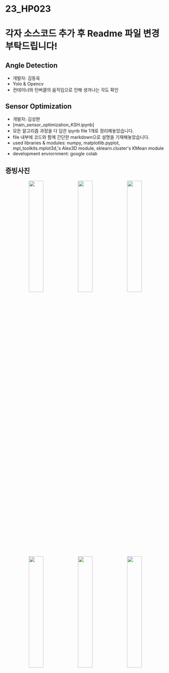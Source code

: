 # 23_HP023

# 각자 소스코드 추가 후 Readme 파일 변경 부탁드립니다!

## Angle Detection
- 개발자: 김동욱
- Yolo & Opencv
- 컨테이너와 턴버클의 움직임으로 인해 생겨나는 각도 확인

## Sensor Optimization
- 개발자: 김성현
- [main_sensor_optimization_KSH.ipynb]
- 모든 알고리즘 과정을 다 담은 ipynb file 1개로 정리해놓았습니다.
- file 내부에 코드와 함께 간단한 markdown으로 설명을 기재해놓았습니다.
- used libraries & modules: numpy, matplotlib.pyplot, mpl_toolkits.mplot3d,'s Alex3D module, sklearn.cluster's KMean module
- development enviornment: google colab

## 증빙사진  
<p align = "center" width = "100%">
  <img src="https://github.com/Seong-Hyun-0224/23_HP023-ICT_Mentoring_smart_-ocean_project-thesis/assets/61938029/a678e21e-67b5-474c-b75b-a2b32dd7b5c2" width="30%">
  <img src="https://github.com/Seong-Hyun-0224/23_HP023-ICT_Mentoring_smart_-ocean_project-thesis/assets/61938029/6cc88ae1-7e77-420b-8d4e-1359b59a7b4a" width="30%">
  <img src="https://github.com/Seong-Hyun-0224/23_HP023-ICT_Mentoring_smart_-ocean_project-thesis/assets/61938029/6ae0dbb6-1215-4b5d-ae44-99f198a2f02d" width="30%">
</p>  
<p align = "center" width = "100%">
  <img src="https://github.com/Seong-Hyun-0224/23_HP023-ICT_Mentoring_smart_-ocean_project-thesis/assets/61938029/f20f1e22-1c68-4aae-b548-104e39e33d32" width="30%">
  <img src="https://github.com/Seong-Hyun-0224/23_HP023-ICT_Mentoring_smart_-ocean_project-thesis/assets/61938029/73f6e649-e4ba-49f1-a37e-3874b92182d0" width="30%">
  <img src="https://github.com/Seong-Hyun-0224/23_HP023-ICT_Mentoring_smart_-ocean_project-thesis/assets/61938029/64b01a20-13a2-45ba-b54a-b39ab3243f5f" width="30%">
</p>  
